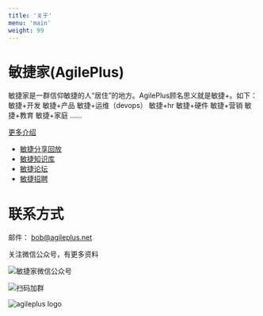 ```yaml
---
title: '关于'
menu: 'main'
weight: 99
---
```


# 敏捷家(AgilePlus)

敏捷家是一群信仰敏捷的人“居住”的地方。AgilePlus顾名思义就是敏捷+。如下： 敏捷+开发 敏捷+产品 敏捷+运维（devops） 敏捷+hr 敏捷+硬件 敏捷+营销 敏捷+教育 敏捷+家庭 ……

[更多介绍](https://mp.weixin.qq.com/s/Els149dbkWKytyKBYz2I8w)

- [敏捷分享回放](/agile/)
- [敏捷知识库](https://github.com/bobjiang/AgilePlus/wiki/0AgileKnowledge)
- [敏捷论坛](https://github.com/bobjiang/AgilePlus/issues)
- [敏捷招聘](https://github.com/bobjiang/AgilePlus/issues?q=is%3Aissue+is%3Aopen+label%3Ajobs)

# 联系方式

邮件： bob@agileplus.net

关注微信公众号，有更多资料

![敏捷家微信公众号](https://www.bobjiang.com/images/agileplus-wechat.jpg)

![扫码加群](/images/agileplus-wechat-group-qrcode.webp)

![agileplus logo](/images/agileplus-logo.png)